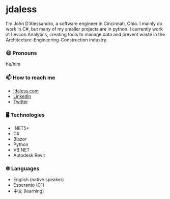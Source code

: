 # jdaless

I'm John D'Alessandro, a software engineer in Cincinnati, Ohio. I mainly do work in C#, but many of my smaller projects are in python. I currently work at Levcon Analytics, creating tools to manage data and prevent waste in the Architecture-Engineering-Construction industry. 

### 😄 Pronouns
he/him

### 📫 How to reach me
- [jdaless.com](http://jdaless.com)
- [Linkedin](https://www.linkedin.com/in/jdaless/)
- [Twitter](https://twitter.com/jdalesscode)

### 🖥️ Technologies 
- .NET5+
- C#
- Blazor
- Python
- VB.NET
- Autodesk Revit

### 🌐 Languages
- English (native speaker)
- Esperanto (C1)
- 中文 (learning)
